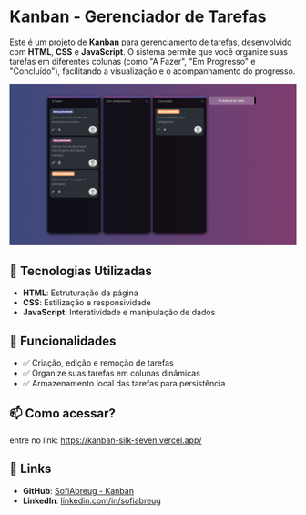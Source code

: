 # Kanban - Gerenciador de Tarefas

Este é um projeto de **Kanban** para gerenciamento de tarefas, desenvolvido com **HTML**, **CSS** e **JavaScript**. O sistema permite que você organize suas tarefas em diferentes colunas (como "A Fazer", "Em Progresso" e "Concluído"), facilitando a visualização e o acompanhamento do progresso.

![](./src/images/project_img.png)

## 🚀 Tecnologias Utilizadas
- **HTML**: Estruturação da página
- **CSS**: Estilização e responsividade
- **JavaScript**: Interatividade e manipulação de dados

## 📌 Funcionalidades
- ✅ Criação, edição e remoção de tarefas
- ✅ Organize suas tarefas em colunas dinâmicas
- ✅ Armazenamento local das tarefas para persistência

## 📫 Como acessar?
entre no link: https://kanban-silk-seven.vercel.app/

## 📍 Links
- **GitHub**: [SofiAbreug - Kanban](https://github.com/Sofiabreug/kanban)
- **LinkedIn**: [linkedin.com/in/sofiabreug](https://linkedin.com/in/sofiabreug)
